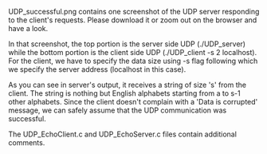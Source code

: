 UDP_successful.png contains one screenshot of the UDP server responding to
the client's requests. Please download it or zoom out on the 
browser and have a look.

In that screenshot, the top portion is the server side UDP (./UDP_server) while the bottom portion is the client side UDP (./UDP_client -s 2 localhost). For the client, we have to specify the data size using -s flag following which we specify the server address (localhost in this case). 

As you can see in server's output, it receives a string of size 's' from the client. The string is nothing but English alphabets starting from a to s-1 other alphabets. Since the client doesn't complain with a 'Data is corrupted' message, we can safely assume that the UDP communication was successful.

The UDP_EchoClient.c and UDP_EchoServer.c files contain additional comments. 
